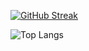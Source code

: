 [![GitHub Streak](https://streak-stats.demolab.com?user=cirillojon&theme=tokyonight-duo)](https://git.io/streak-stats)


![Top Langs](https://github-readme-stats.vercel.app/api/top-langs/?username=cirillojon&size_weight=0&count_weight=1.0)


<!--
**cirillojon/cirillojon** is a ✨ _special_ ✨ repository because its `README.md` (this file) appears on your GitHub profile.

Here are some ideas to get you started:

- 🔭 I’m currently working on ...
- 🌱 I’m currently learning ...
- 👯 I’m looking to collaborate on ...
- 🤔 I’m looking for help with ...
- 💬 Ask me about ...
- 📫 How to reach me: ...
- 😄 Pronouns: ...
- ⚡ Fun fact: ...
-->
